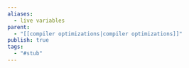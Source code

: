 ```yaml
---
aliases:
  - live variables
parent:
  - "[[compiler optimizations|compiler optimizations]]"
publish: true
tags:
  - "#stub"
---
```

